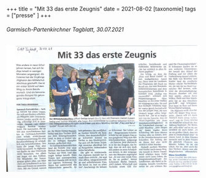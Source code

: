 +++
title = "Mit 33 das erste Zeugnis"
date = 2021-08-02
[taxonomie]
tags = ["presse" ]
+++

###### Garmisch-Partenkirchner Tagblatt, 30.07.2021

[![Zeitungsbericht vom 30. Juli 2021](images/Tagblatt_30-07-21-1024x675.jpeg)](https://volksschule-partenkirchen.de/wp-content/uploads/Tagblatt_30-07-21.pdf)
